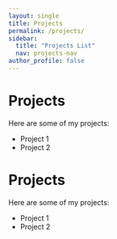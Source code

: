 ```yaml
---
layout: single
title: Projects
permalink: /projects/
sidebar:
  title: "Projects List"
  nav: projects-nav
author_profile: false
---
```


# Projects

Here are some of my projects:
- Project 1
- Project 2

# Projects

Here are some of my projects:
- Project 1
- Project 2
